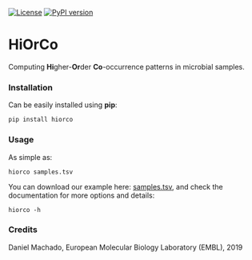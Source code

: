 [![License](https://img.shields.io/badge/License-Apache%202.0-blue.svg)](https://opensource.org/licenses/Apache-2.0)
[![PyPI version](https://badge.fury.io/py/hiorco.svg)](https://badge.fury.io/py/hiorco)

# HiOrCo

Computing **Hi**gher-**Or**der **Co**-occurrence patterns in microbial samples.

### Installation

Can be easily installed using **pip**:

```
pip install hiorco
```


### Usage

As simple as:

```
hiorco samples.tsv
```

You can download our example here: [samples.tsv](https://github.com/cdanielmachado/HiOrCo/blob/master/example/samples.tsv), and check the documentation for more options and details:

```
hiorco -h
```

### Credits

Daniel Machado,
European Molecular Biology Laboratory (EMBL),
2019
